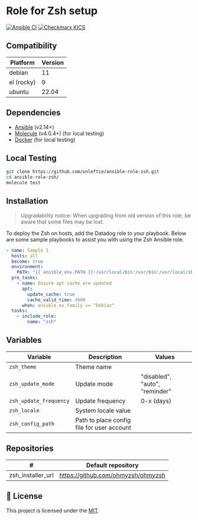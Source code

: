 # Role for Zsh setup

[![Ansible CI](https://github.com/unleftie/ansible-role-zsh/actions/workflows/ansible-ci.yml/badge.svg)](https://github.com/unleftie/ansible-role-zsh/actions/workflows/ansible-ci.yml)
[![Checkmarx KICS](https://github.com/unleftie/ansible-role-zsh/actions/workflows/checkmarx-kics.yml/badge.svg)](https://github.com/unleftie/ansible-role-zsh/actions/workflows/checkmarx-kics.yml)

## Compatibility

| Platform   | Version |
| ---------- | ------- |
| debian     | 11      |
| el (rocky) | 9       |
| ubuntu     | 22.04   |

## Dependencies

- [Ansible](https://docs.ansible.com/ansible/latest/installation_guide/intro_installation.html) (v2.14+)
- [Molecule](https://molecule.readthedocs.io/en/latest/installation.html) (v4.0.4+) (for local testing)
- [Docker](https://docs.docker.com/get-docker/) (for local testing)

## Local Testing

```sh
git clone https://github.com/unleftie/ansible-role-zsh.git
cd ansible-role-zsh/
molecule test
```

## Installation

> Upgradability notice: When upgrading from old version of this role, be aware that some files may be lost.

To deploy the Zsh on hosts, add the Datadog role to your playbook. Below are some sample playbooks to assist you with using the Zsh Ansible role.

```yml
- name: Sample 1
  hosts: all
  become: true
  environment:
    PATH: "{{ ansible_env.PATH }}:/usr/local/bin:/usr/bin:/usr/local/sbin:/usr/sbin"
  pre_tasks:
    - name: Ensure apt cache are updated
      apt:
        update_cache: true
        cache_valid_time: 3600
      when: ansible_os_family == "Debian"
  tasks:
    - include_role:
        name: "zsh"
```

## Variables

| Variable               | Description                                | Values                         |
| ---------------------- | ------------------------------------------ | ------------------------------ |
| `zsh_theme`            | Theme name                                 |
| `zsh_update_mode`      | Update mode                                | "disabled", "auto", "reminder" |
| `zsh_update_frequency` | Update frequency                           | 0-x (days)                     |
| `zsh_locale`           | System locale value                        |
| `zsh_config_path`      | Path to place config file for user account |

## Repositories

| #                 | Default repository                 |
| ----------------- | ---------------------------------- |
| zsh_installer_url | https://github.com/ohmyzsh/ohmyzsh |

## 📝 License

This project is licensed under the [MIT](LICENSE).

